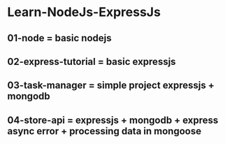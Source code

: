 # Learn-NodeJs-ExpressJs

## 01-node = basic nodejs

## 02-express-tutorial = basic expressjs

## 03-task-manager = simple project expressjs + mongodb

## 04-store-api = expressjs + mongodb + express async error + processing data in mongoose
